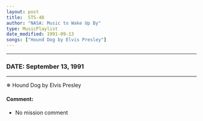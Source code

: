 ```yaml
---
layout: post
title:  STS-48
author: "NASA: Music to Wake Up By"
type: MusicPlaylist
date_modified: 1991-09-13
songs: ["Hound Dog by Elvis Presley"]
---
```


----
### DATE: September 13, 1991
----
✵ Hound Dog by Elvis Presley

#### Comment:
* No mission comment



<br/>
<center>
	<a target="_blank"
	   href="https://twitter.com/intent/tweet?hashtags=Space,NASA,Playlist,NASAWakeupCalls,SpaceProgram&text={{ page.author}}, '{{ page.songs.first }}' {{ page.title }}, {{ page.date | date: '%B %d, %Y' }}. {{ site.url }}{{ page.url }}&via=nasawakeupcalls"><i class="fab fa-twitter" alt="Tweet this page" style="font-size: 1.3em;"></i></a>
	&nbsp; 	<i class="fas fa-user-astronaut" style="font-size: 1.5em;"></i> &nbsp;
    <a type="amzn" search="'Hound Dog by Elvis Presley'" category="popular music">
    <i class="fab fa-amazon" style="font-size: 1.3em;"></i></a>
</center>
